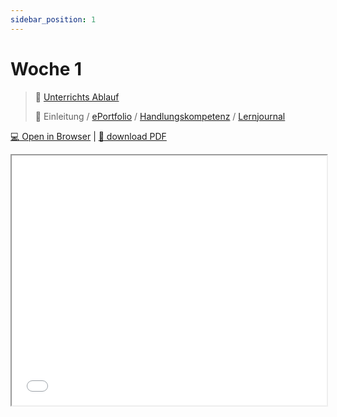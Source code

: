 ```yaml
---
sidebar_position: 1
---
```


# Woche 1

> :scroll: [Unterrichts Ablauf](../../woche-01)
>
> :pushpin: Einleitung / [ePortfolio](../themen/eportfolio.md) / [Handlungskompetenz](../themen/handlungskompetenz.md) / [Lernjournal](../themen/lernjournal.md)


[:computer: Open in Browser](pathname:///slides/woche-1) | [:floppy_disk: download PDF](pathname:///slides/woche-1.pdf)

<iframe src="/bbzbl-modul-431/slides/woche-1" width="100%" height="400px"></iframe>
